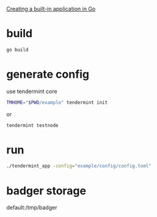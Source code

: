 [Creating a built-in application in Go](https://docs.tendermint.com/master/guides/go-built-in.html)

# build

```bash
go build
```

# generate config

use tendermint core

```bash
TMHOME="$PWD/example" tendermint init
```

or

```bash
tendermint testnode
```

# run

```bash
./tendermint_app -config="example/config/config.toml"
```

# badger storage

default:/tmp/badger
